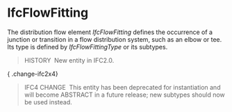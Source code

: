 IfcFlowFitting
==============

The distribution flow element _IfcFlowFitting_ defines the occurrence of a junction or transition in a flow distribution system, such as an elbow or tee. Its type is defined by _IfcFlowFittingType_ or its subtypes.

> HISTORY&nbsp; New entity in IFC2.0.

{ .change-ifc2x4}
> IFC4 CHANGE&nbsp; This entity has been deprecated for instantiation and will become ABSTRACT in a future release; new subtypes should now be used instead.  
>
